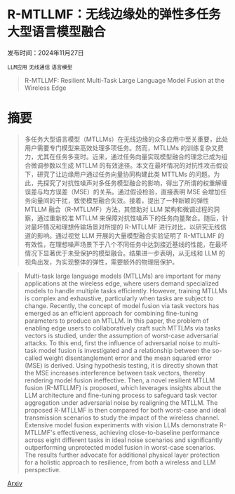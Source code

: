# R-MTLLMF：无线边缘处的弹性多任务大型语言模型融合

发布时间：2024年11月27日

`LLM应用` `无线通信` `语言模型`

> R-MTLLMF: Resilient Multi-Task Large Language Model Fusion at the Wireless Edge

# 摘要

> 多任务大型语言模型（MTLLMs）在无线边缘的众多应用中至关重要，此处用户需要专门模型来高效处理多项任务。然而，MTLLMs 的训练复杂又费力，尤其在任务多变时。近来，通过任务向量实现模型融合的理念已成为组合微调参数以生成 MTLLM 的有效途径。本文在最坏情况的对抗性攻击假设下，研究了让边缘用户通过任务向量协同构建此类 MTTLMs 的问题。为此，先探究了对抗性噪声对多任务模型融合的影响，得出了所谓的权重解缠误差与均方误差（MSE）的关系。通过假设检验，直接表明 MSE 会增加任务向量间的干扰，致使模型融合失效。接着，提出了一种新颖的弹性 MTLLM 融合（R-MTLLMF）方法，其借助对 LLM 架构和微调过程的洞察，通过重新校准 MTLLM 来保障对抗性噪声下的任务向量聚合。随后，针对最坏情况和理想传输场景对所提的 R-MTLLMF 进行对比，以研究无线信道的影响。通过视觉 LLM 开展的大量模型融合实验证明了 R-MTLLMF 的有效性，在理想噪声场景下于八个不同任务中达到接近基线的性能，在最坏情况下显著优于未受保护的模型融合。结果进一步表明，从无线和 LLM 的视角出发，为实现整体的弹性，需要额外的物理层保护。

> Multi-task large language models (MTLLMs) are important for many applications at the wireless edge, where users demand specialized models to handle multiple tasks efficiently. However, training MTLLMs is complex and exhaustive, particularly when tasks are subject to change. Recently, the concept of model fusion via task vectors has emerged as an efficient approach for combining fine-tuning parameters to produce an MTLLM. In this paper, the problem of enabling edge users to collaboratively craft such MTTLMs via tasks vectors is studied, under the assumption of worst-case adversarial attacks. To this end, first the influence of adversarial noise to multi-task model fusion is investigated and a relationship between the so-called weight disentanglement error and the mean squared error (MSE) is derived. Using hypothesis testing, it is directly shown that the MSE increases interference between task vectors, thereby rendering model fusion ineffective. Then, a novel resilient MTLLM fusion (R-MTLLMF) is proposed, which leverages insights about the LLM architecture and fine-tuning process to safeguard task vector aggregation under adversarial noise by realigning the MTLLM. The proposed R-MTLLMF is then compared for both worst-case and ideal transmission scenarios to study the impact of the wireless channel. Extensive model fusion experiments with vision LLMs demonstrate R-MTLLMF's effectiveness, achieving close-to-baseline performance across eight different tasks in ideal noise scenarios and significantly outperforming unprotected model fusion in worst-case scenarios. The results further advocate for additional physical layer protection for a holistic approach to resilience, from both a wireless and LLM perspective.

[Arxiv](https://arxiv.org/abs/2411.18220)